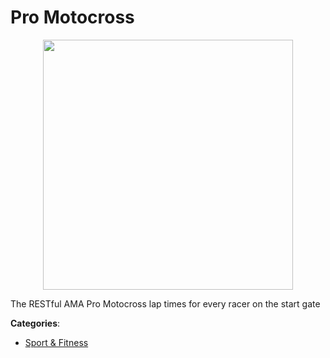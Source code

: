 # Pro Motocross
<p align="center">
    <img width="400" src="https://raw.githubusercontent.com/apis-list/apis-list/apis/pro-motocross/logo_256x256.png" />
</p>

The RESTful AMA Pro Motocross lap times for every racer on the start gate



**Categories**:

- [Sport & Fitness](https://github.com/apis-list/apis-list#sport-and-fitness)



